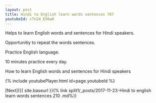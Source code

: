 ```yaml
---
layout: post
title: Hindi to English learn words sentences 707 
youtubeId: cTn24_EV6w0
---
```

 
 
Helps to learn English words and sentences for Hindi speakers.

Opportunitiy to repeat the words sentences. 

Practice English language. 
 
10 minutes practice every day. 
 
How to learn English words and sentences for Hindi speakers 
 
{% include youtubePlayer.html id=page.youtubeId %}
 
 
[Next]({{ site.baseurl }}{% link  split1/_posts/2017-11-23-Hindi to english learn words sentences 210 .md%})
 

